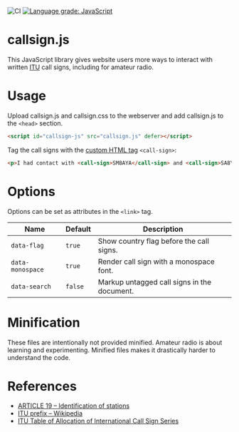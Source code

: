 ![CI](https://github.com/Lominean/callsign.js/workflows/CI/badge.svg)
[![Language grade: JavaScript](https://img.shields.io/lgtm/grade/javascript/g/Lominean/callsign.js.svg?logo=lgtm&logoWidth=18)](https://lgtm.com/projects/g/Lominean/callsign.js/context:javascript)

# callsign.js
This JavaScript library gives website users more ways to interact with written [ITU](https://www.itu.int/en/) call signs, including for amateur radio.

# Usage
Upload callsign.js and callsign.css to the webserver and add callsign.js to the `<head>` section.
```html
<script id="callsign-js" src="callsign.js" defer></script>
```

Tag the call signs with the [custom HTML tag](https://developer.mozilla.org/en-US/docs/Web/Web_Components/Using_custom_elements) `<call-sign>`:
```html
<p>I had contact with <call-sign>SM8AYA</call-sign> and <call-sign>SA8YAY</call-sign> on shortwave.</p>
```

# Options
Options can be set as attributes in the `<link>` tag.

| Name             | Default | Description |
| ---------------- | ------- | ----------- |
| `data-flag`      | `true`  | Show country flag before the call signs. |
| `data-monospace` | `true`  | Render call sign with a monospace font. |
| `data-search`    | `false` | Markup untagged call signs in the document. |

# Minification
These files are intentionally not provided minified.
Amateur radio is about learning and experimenting.
Minified files makes it drastically harder to understand the code.

# References
* [ARTICLE 19 – Identification of stations](http://life.itu.int/radioclub/rr/art19.pdf)
* [ITU prefix – Wikipedia](https://en.wikipedia.org/wiki/ITU_prefix)
* [ITU Table of Allocation of International Call Sign Series](https://www.arrl.org/international-call-sign-series)
